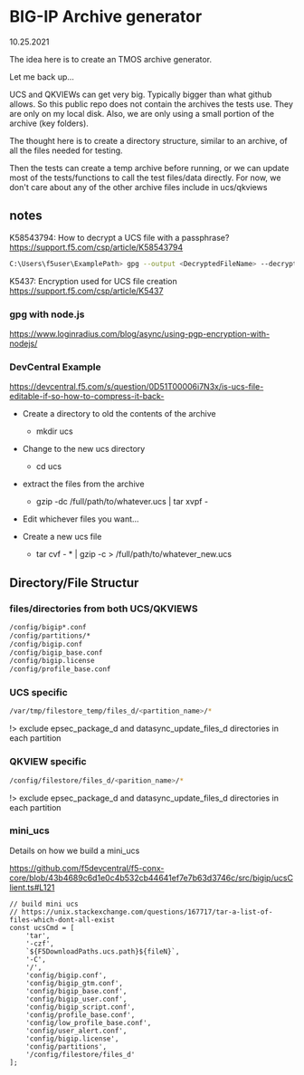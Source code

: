 # BIG-IP Archive generator

10.25.2021

The idea here is to create an TMOS archive generator.

Let me back up...

UCS and QKVIEWs can get very big.  Typically bigger than what github allows.  So this public repo does not contain the archives the tests use.  They are only on my local disk.  Also, we are only using a small portion of the archive (key folders).

The thought here is to create a directory structure, similar to an archive, of all the files needed for testing.

Then the tests can create a temp archive before running, or we can update most of the tests/functions to call the test files/data directly.  For now, we don't care about any of the other archive files include in ucs/qkviews

## notes

K58543794: How to decrypt a UCS file with a passphrase?
https://support.f5.com/csp/article/K58543794

```bash
C:\Users\f5user\ExamplePath> gpg --output <DecryptedFileName> --decrypt <UCS file name>
```

K5437: Encryption used for UCS file creation
https://support.f5.com/csp/article/K5437

### gpg with node.js

https://www.loginradius.com/blog/async/using-pgp-encryption-with-nodejs/

### DevCentral Example

https://devcentral.f5.com/s/question/0D51T00006i7N3x/is-ucs-file-editable-if-so-how-to-compress-it-back-

* Create a directory to old the contents of the archive
  * mkdir ucs
* Change to the new ucs directory
  * cd ucs
* extract the files from the archive
  * gzip -dc /full/path/to/whatever.ucs | tar xvpf -

* Edit whichever files you want...

* Create a new ucs file
  * tar cvf - * | gzip -c > /full/path/to/whatever_new.ucs

## Directory/File Structur

### files/directories from both UCS/QKVIEWS

```bash
/config/bigip*.conf
/config/partitions/*
/config/bigip.conf
/config/bigip_base.conf
/config/bigip.license
/config/profile_base.conf
```

### UCS specific

```bash
/var/tmp/filestore_temp/files_d/<partition_name>/*
```

!> exclude epsec_package_d and datasync_update_files_d directories in each partition

### QKVIEW specific

```bash
/config/filestore/files_d/<parition_name>/*
```

!> exclude epsec_package_d and datasync_update_files_d directories in each partition

### mini_ucs

Details on how we build a mini_ucs

<https://github.com/f5devcentral/f5-conx-core/blob/43b4689c6d1e0c4b532cb44641ef7e7b63d3746c/src/bigip/ucsClient.ts#L121>

```TS
// build mini ucs
// https://unix.stackexchange.com/questions/167717/tar-a-list-of-files-which-dont-all-exist
const ucsCmd = [
    'tar',
    '-czf',
    `${F5DownloadPaths.ucs.path}${fileN}`,
    '-C',
    '/',
    'config/bigip.conf',
    'config/bigip_gtm.conf',
    'config/bigip_base.conf',
    'config/bigip_user.conf',
    'config/bigip_script.conf',
    'config/profile_base.conf',
    'config/low_profile_base.conf',
    'config/user_alert.conf',
    'config/bigip.license',
    'config/partitions',
    '/config/filestore/files_d'
];
```

